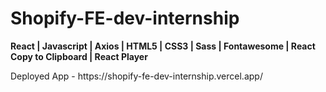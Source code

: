 # Shopify-FE-dev-internship

<p><strong>React | Javascript | Axios | HTML5 | CSS3 | Sass | Fontawesome | React Copy to Clipboard | React Player</strong></p>

<p>Deployed App - https://shopify-fe-dev-internship.vercel.app/</p>

